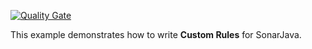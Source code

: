[![Quality Gate](https://sonarcloud.io/dashboard?id=org.sonarsource.samples%3Ajava-custom-rules)](https://sonarcloud.io/dashboard?id=org.sonarsource.samples%3Acobol-custom-rules)

This example demonstrates how to write **Custom Rules** for SonarJava.
